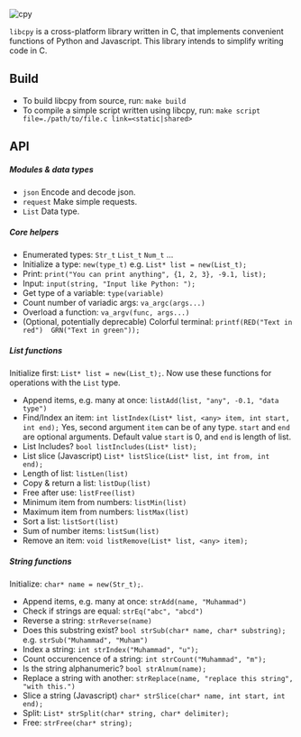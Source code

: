 ![cpy](https://user-images.githubusercontent.com/90899789/147235026-dfaca003-9b46-4fea-b602-e34edc8c7c87.png)

`libcpy` is a cross-platform library written in C, that implements convenient functions of Python and Javascript. This library intends to simplify writing code in C.


## Build
- To build libcpy from source, run: `make build`
- To compile a simple script written using libcpy, run: `make script file=./path/to/file.c link=<static|shared>`


## API

##### Modules & data types
- `json` Encode and decode json.
- `request` Make simple requests.
- `List` Data type.

##### Core helpers
- Enumerated types: `Str_t` `List_t` `Num_t` ...
- Initialize a type: `new(type_t)` e.g. `List* list = new(List_t);`
- Print: `print("You can print anything", {1, 2, 3}, -9.1, list);`
- Input: `input(string, "Input like Python: ");`
- Get type of a variable: `type(variable)`
- Count number of variadic args: `va_argc(args...)`
- Overload a function: `va_argv(func, args...)`
- (Optional, potentially deprecable) Colorful terminal: `printf(RED("Text in red")  GRN("Text in green"));`


##### List functions

Initialize first: `List* list = new(List_t);`. Now use these functions for operations with the `List` type.

- Append items, e.g. many at once: `listAdd(list, "any", -0.1, "data type")`
- Find/Index an item: `int listIndex(List* list, <any> item, int start, int end);` Yes, second argument `item` can be of any type. `start` and `end` are optional arguments. Default value `start` is 0, and `end` is length of list.
- List Includes? `bool listIncludes(List* list);`
- List slice (Javascript) `List* listSlice(List* list, int from, int end);`
- Length of list: `listLen(list)`
- Copy & return a list: `listDup(list)`
- Free after use: `listFree(list)`
- Minimum item from numbers: `listMin(list)`
- Maximum item from numbers: `listMax(list)`
- Sort a list: `listSort(list)`
- Sum of number items: `listSum(list)`
- Remove an item: `void listRemove(List* list, <any> item);`

##### String functions

Initialize: `char* name = new(Str_t);`.

- Append items, e.g. many at once: `strAdd(name, "Muhammad")`
- Check if strings are equal: `strEq("abc", "abcd")`
- Reverse a string: `strReverse(name)`
- Does this substring exist?  `bool strSub(char* name, char* substring);` e.g. `strSub("Muhammad", "Muham")`
- Index a string: `int strIndex("Muhammad", "u");`
- Count occurencence of a string: `int strCount("Muhammad", "m");`
- Is the string alphanumeric? `bool strAlnum(name);`
- Replace a string with another: `strReplace(name, "replace this string", "with this.")`
- Slice a string (Javascript) `char* strSlice(char* name, int start, int end);`
- Split: `List* strSplit(char* string, char* delimiter);`
- Free: `strFree(char* string);`
